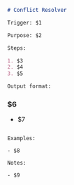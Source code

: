 ```md
# Conflict Resolver

Trigger: $1

Purpose: $2

Steps:

1. $3
2. $4
3. $5

Output format:

```
### $6
- $7
```

Examples:

- $8

Notes:

- $9
```
